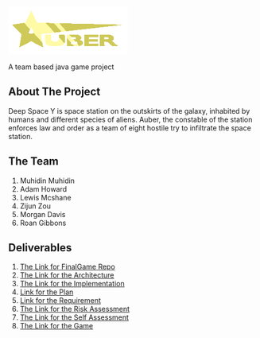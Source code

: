 ![The logo for the game !](/Logo/Logo.png)

A team based java game project


## About The Project
Deep Space Y is space station on the outskirts of the galaxy, inhabited by humans and different species of aliens. Auber, the constable of the station enforces law and order as a team of eight hostile try to infiltrate the space station.
## The Team
1. Muhidin Muhidin
2. Adam Howard
3. Lewis Mcshane
4. Zijun Zou
5. Morgan Davis
6. Roan Gibbons

## Deliverables
1. [The Link for FinalGame Repo](https://github.com/muhidinmo/Eng1_Boolean_Bobcats/tree/FinalGame/TestGame)
2. [The Link for the Architecture](https://github.com/muhidinmo/Eng1_Boolean_Bobcats/blob/FinalGame/deliverables/Arch1.pdf)
3. [The Link for the Implementation](https://github.com/muhidinmo/Eng1_Boolean_Bobcats/blob/FinalGame/deliverables/Impl1.pdf)
4. [Link for the Plan](https://github.com/muhidinmo/Eng1_Boolean_Bobcats/blob/FinalGame/deliverables/Plan1.pdf)
5. [Link for the Requirement](https://github.com/muhidinmo/Eng1_Boolean_Bobcats/blob/FinalGame/deliverables/Req1.pdf)
6. [The Link for the Risk Assessment](https://github.com/muhidinmo/Eng1_Boolean_Bobcats/blob/FinalGame/deliverables/Risk1.pdf)
7. [The Link for the Self Assessment](https://github.com/muhidinmo/Eng1_Boolean_Bobcats/blob/FinalGame/deliverables/SelfAss1.pdf)
8. [The Link for the Game](https://github.com/muhidinmo/Eng1_Boolean_Bobcats/tree/FinalGame/deliverables/Game)


